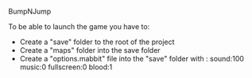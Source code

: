 BumpNJump

To be able to launch the game you have to:
  - Create a "save" folder to the root of the project
  - Create a "maps" folder into the save folder
  - Create a "options.mabbit" file into the "save" folder with :
        sound:100
        music:0
        fullscreen:0
        blood:1
